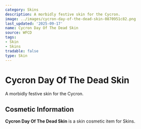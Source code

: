 ```yaml
---
category: Skins
description: A morbidly festive skin for the Cycron.
image: ../images/cycron-day-of-the-dead-skin-0870951c82.png
last_updated: '2025-09-17'
name: Cycron Day Of The Dead Skin
source: WFCD
tags:
- Skin
- Skins
tradable: false
type: Skin
---
```


# Cycron Day Of The Dead Skin

A morbidly festive skin for the Cycron.

## Cosmetic Information

**Cycron Day Of The Dead Skin** is a skin cosmetic item for Skins.


